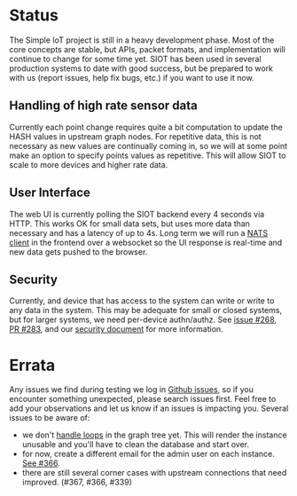 # Status

The Simple IoT project is still in a heavy development phase. Most of the core
concepts are stable, but APIs, packet formats, and implementation will continue
to change for some time yet. SIOT has been used in several production systems to
date with good success, but be prepared to work with us (report issues, help fix
bugs, etc.) if you want to use it now.

## Handling of high rate sensor data

Currently each point change requires quite a bit computation to update the HASH
values in upstream graph nodes. For repetitive data, this is not necessary as
new values are continually coming in, so we will at some point make an option to
specify points values as repetitive. This will allow SIOT to scale to more
devices and higher rate data.

## User Interface

The web UI is currently polling the SIOT backend every 4 seconds via HTTP. This
works OK for small data sets, but uses more data than necessary and has a
latency of up to 4s. Long term we will run a
[NATS client](https://github.com/simpleiot/simpleiot/tree/master/frontend/lib)
in the frontend over a websocket so the UI response is real-time and new data
gets pushed to the browser.

## Security

Currently, and device that has access to the system can write or write to any
data in the system. This may be adequate for small or closed systems, but for
larger systems, we need per-device authn/authz. See
[issue #268](https://github.com/simpleiot/simpleiot/issues/268),
[PR #283](https://github.com/simpleiot/simpleiot/pull/283), and our
[security document](../ref/security.md) for more information.

# Errata

Any issues we find during testing we log in
[Github issues](https://github.com/simpleiot/simpleiot/issues), so if you
encounter something unexpected, please search issues first. Feel free to add
your observations and let us know if an issues is impacting you. Several issues
to be aware of:

- we don't [handle loops](https://github.com/simpleiot/simpleiot/issues/294) in
  the graph tree yet. This will render the instance unusable and you'll have to
  clean the database and start over.
- for now, create a different email for the admin user on each instance.
  [See #366](https://github.com/simpleiot/simpleiot/issues/366).
- there are still several corner cases with upstream connections that need
  improved. (#367, #366, #339)
